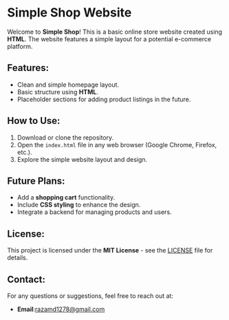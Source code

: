 # Simple Shop Website

Welcome to **Simple Shop**! This is a basic online store website created using **HTML**. The website features a simple layout for a potential e-commerce platform.

## Features:
- Clean and simple homepage layout.
- Basic structure using **HTML**.
- Placeholder sections for adding product listings in the future.

## How to Use:
1. Download or clone the repository.
2. Open the `index.html` file in any web browser (Google Chrome, Firefox, etc.).
3. Explore the simple website layout and design.

## Future Plans:
- Add a **shopping cart** functionality.
- Include **CSS styling** to enhance the design.
- Integrate a backend for managing products and users.
  
## License:
This project is licensed under the **MIT License** - see the [LICENSE](LICENSE) file for details.

## Contact:
For any questions or suggestions, feel free to reach out at:
- **Email**:razamd1278@gmail.com

